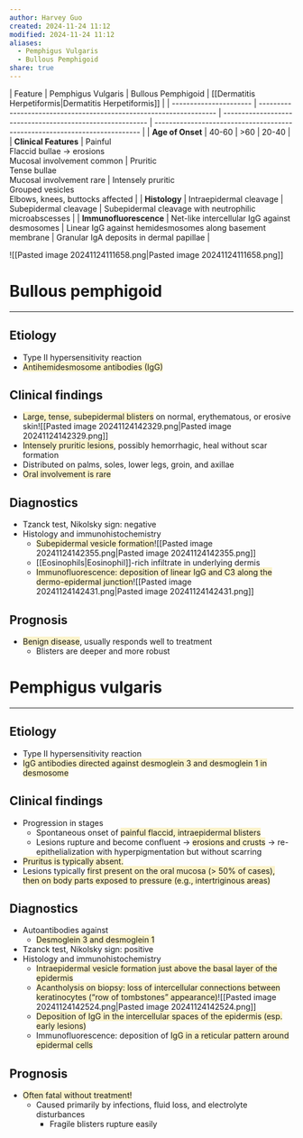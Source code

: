 ```yaml
---
author: Harvey Guo
created: 2024-11-24 11:12
modified: 2024-11-24 11:12
aliases:
  - Pemphigus Vulgaris
  - Bullous Pemphigoid
share: true
---
```

| Feature                | Pemphigus Vulgaris                                                 | Bullous Pemphigoid                                        | [[Dermatitis Herpetiformis|Dermatitis Herpetiformis]]                                               |
| ---------------------- | ------------------------------------------------------------------ | --------------------------------------------------------- | -------------------------------------------------------------------------- |
| **Age of Onset**       | 40-60                                                              | >60                                                       | 20-40                                                                      |
| **Clinical Features**  | Painful<br>Flaccid bullae → erosions<br>Mucosal involvement common | Pruritic<br>Tense bullae<br>Mucosal involvement rare      | Intensely pruritic<br>Grouped vesicles<br>Elbows, knees, buttocks affected |
| **Histology**          | Intraepidermal cleavage                                            | Subepidermal cleavage                                     | Subepidermal cleavage with neutrophilic microabscesses                     |
| **Immunofluorescence** | Net-like intercellular IgG against desmosomes                      | Linear IgG against hemidesmosomes along basement membrane | Granular IgA deposits in dermal papillae                                   |

![[Pasted image 20241124111658.png|Pasted image 20241124111658.png]]
# Bullous pemphigoid
---
## Etiology
- Type II hypersensitivity reaction
- <span style="background:rgba(240, 200, 0, 0.2)">Antihemidesmosome antibodies (IgG)</span>
## Clinical findings
- <span style="background:rgba(240, 200, 0, 0.2)">Large, tense, subepidermal blisters</span> on normal, erythematous, or erosive skin![[Pasted image 20241124142329.png|Pasted image 20241124142329.png]]
- <span style="background:rgba(240, 200, 0, 0.2)">Intensely pruritic lesions</span>, possibly hemorrhagic, heal without scar formation
- Distributed on palms, soles, lower legs, groin, and axillae
- <span style="background:rgba(240, 200, 0, 0.2)">Oral involvement is rare</span>
## Diagnostics
- Tzanck test, Nikolsky sign: negative
- Histology and immunohistochemistry	
	- <span style="background:rgba(240, 200, 0, 0.2)">Subepidermal vesicle formation</span>![[Pasted image 20241124142355.png|Pasted image 20241124142355.png]]
	- [[Eosinophils|Eosinophil]]-rich infiltrate in underlying dermis
	- <span style="background:rgba(240, 200, 0, 0.2)">Immunofluorescence: deposition of linear IgG and C3 along the dermo-epidermal junction</span>![[Pasted image 20241124142431.png|Pasted image 20241124142431.png]]
## Prognosis
- <span style="background:rgba(240, 200, 0, 0.2)">Benign disease</span>, usually responds well to treatment
	- Blisters are deeper and more robust

# Pemphigus vulgaris
---
## Etiology
- Type II hypersensitivity reaction
- <span style="background:rgba(240, 200, 0, 0.2)">IgG antibodies directed against desmoglein 3 and desmoglein 1 in desmosome</span>
## Clinical findings
- Progression in stages
	- Spontaneous onset of <span style="background:rgba(240, 200, 0, 0.2)">painful flaccid, intraepidermal blisters</span>
	- Lesions rupture and become confluent → <span style="background:rgba(240, 200, 0, 0.2)">erosions and crusts</span> → re-epithelialization with hyperpigmentation but without scarring 
- <span style="background:rgba(240, 200, 0, 0.2)">Pruritus is typically absent.</span>
- Lesions typically <span style="background:rgba(240, 200, 0, 0.2)">first present on the oral mucosa (> 50% of cases), then on body parts exposed to pressure (e.g., intertriginous areas)</span>
## Diagnostics
- Autoantibodies against
	- <span style="background:rgba(240, 200, 0, 0.2)">Desmoglein 3 and desmoglein 1</span>
- Tzanck test, Nikolsky sign: positive
- Histology and immunohistochemistry
	- <span style="background:rgba(240, 200, 0, 0.2)">Intraepidermal vesicle formation just above the basal layer of the epidermis</span> 
	- <span style="background:rgba(240, 200, 0, 0.2)">Acantholysis on biopsy: loss of intercellular connections between keratinocytes (“row of tombstones” appearance)</span>![[Pasted image 20241124142524.png|Pasted image 20241124142524.png]]
	- <span style="background:rgba(240, 200, 0, 0.2)">Deposition of IgG in the intercellular spaces of the epidermis (esp. early lesions)</span>
	- Immunofluorescence: deposition of <span style="background:rgba(240, 200, 0, 0.2)">IgG in a reticular pattern around epidermal cells</span>
## Prognosis
- <span style="background:rgba(240, 200, 0, 0.2)">Often fatal without treatment!</span>
	- Caused primarily by infections, fluid loss, and electrolyte disturbances
		- Fragile blisters rupture easily